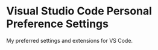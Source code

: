 # Visual Studio Code Personal Preference Settings
My preferred settings and extensions for VS Code. 
